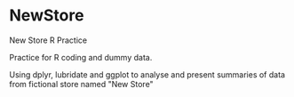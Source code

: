# NewStore
New Store R Practice

Practice for R coding and dummy data.

Using dplyr, lubridate and ggplot to analyse and present summaries of data from fictional store named "New Store"
